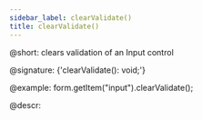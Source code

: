 ```yaml
---
sidebar_label: clearValidate()
title: clearValidate()
---          
```


@short: clears validation of an Input control

@signature: {'clearValidate(): void;'}

@example:
form.getItem("input").clearValidate();

@descr:
